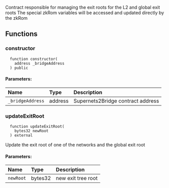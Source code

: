 Contract responsible for managing the exit roots for the L2 and global exit roots
The special zkRom variables will be accessed and updated directly by the zkRom


## Functions
### constructor
```solidity
  function constructor(
    address _bridgeAddress
  ) public
```


#### Parameters:
| Name | Type | Description                                                          |
| :--- | :--- | :------------------------------------------------------------------- |
|`_bridgeAddress` | address | Supernets2Bridge contract address

### updateExitRoot
```solidity
  function updateExitRoot(
    bytes32 newRoot
  ) external
```
Update the exit root of one of the networks and the global exit root


#### Parameters:
| Name | Type | Description                                                          |
| :--- | :--- | :------------------------------------------------------------------- |
|`newRoot` | bytes32 | new exit tree root

